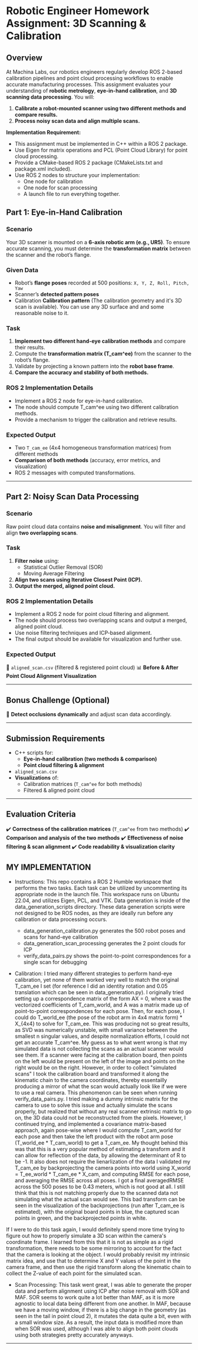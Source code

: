 # **Robotic Engineer Homework Assignment: 3D Scanning & Calibration**

## **Overview**
At Machina Labs, our robotics engineers regularly develop ROS 2-based calibration pipelines and point cloud processing workflows to enable accurate manufacturing processes.
This assignment evaluates your understanding of **robotic metrology**, **eye-in-hand calibration**, and **3D scanning data processing**. You will:
1. **Calibrate a robot-mounted scanner using two different methods and compare results.**
2. **Process noisy scan data and align multiple scans.**

**Implementation Requirement:**

- This assignment must be implemented in C++ within a ROS 2 package.
- Use Eigen for matrix operations and PCL (Point Cloud Library) for point cloud processing.
- Provide a CMake-based ROS 2 package (CMakeLists.txt and package.xml included).
- Use ROS 2 nodes to structure your implementation:
    - One node for calibration
    - One node for scan processing
    - A launch file to run everything together.


## **Part 1: Eye-in-Hand Calibration**

### **Scenario**
Your 3D scanner is mounted on a **6-axis robotic arm (e.g., UR5)**. To ensure accurate scanning, you must determine the **transformation matrix** between the scanner and the robot’s flange.

### **Given Data**
- Robot’s **flange poses** recorded at 500 positions: `X, Y, Z, Roll, Pitch, Yaw`
- Scanner’s **detected pattern poses**
- Calibration **Calibration pattern** (The calibration geometry and it's 3D scan is available). You can use any 3D surface and and some reasonable noise to it. 

### **Task**
1. **Implement two different hand-eye calibration methods** and compare their results.
2. Compute the **transformation matrix (T_cam^ee)** from the scanner to the robot’s flange.
3. Validate by projecting a known pattern into the **robot base frame**.
4. **Compare the accuracy and stability of both methods.**

### **ROS 2 Implementation Details**
- Implement a ROS 2 node for eye-in-hand calibration.
- The node should compute T_cam^ee using two different calibration methods.
- Provide a mechanism to trigger the calibration and retrieve results.

### **Expected Output**
- Two `T_cam_ee` (4x4 homogeneous transformation matrices) from different methods
- **Comparison of both methods** (accuracy, error metrics, and visualization)
- ROS 2 messages with computed transformations.

---

## **Part 2: Noisy Scan Data Processing**

### **Scenario**
Raw point cloud data contains **noise and misalignment**. You will filter and align **two overlapping scans**.

### **Task**
1. **Filter noise** using:
   - Statistical Outlier Removal (SOR)
   - Moving Average Filtering
2. **Align two scans using Iterative Closest Point (ICP).**
3. **Output the merged, aligned point cloud.**

### **ROS 2 Implementation Details**
- Implement a ROS 2 node for point cloud filtering and alignment.
- The node should process two overlapping scans and output a merged, aligned point cloud.
- Use noise filtering techniques and ICP-based alignment.
- The final output should be available for visualization and further use.

### **Expected Output**
📄 `aligned_scan.csv` (filtered & registered point cloud)
📊 **Before & After Point Cloud Alignment Visualization**

---

## **Bonus Challenge (Optional)**
🔹 **Detect occlusions dynamically** and adjust scan data accordingly.

---

## **Submission Requirements**
- C++ scripts for:
  - **Eye-in-hand calibration (two methods & comparison)**
  - **Point cloud filtering & alignment**
- `aligned_scan.csv`
- **Visualizations** of:
  - Calibration matrices (`T_cam^ee` for both methods)
  - Filtered & aligned point cloud

---

## **Evaluation Criteria**
✔️ **Correctness of the calibration matrices** (`T_cam^ee` from two methods)
✔️ **Comparison and analysis of the two methods**
✔️ **Effectiveness of noise filtering & scan alignment**
✔️ **Code readability & visualization clarity**


## MY IMPLEMENTATION
- Instructions:
This repo contains a ROS 2 Humble workspace that performs the two tasks. Each task can be utilized by uncommenting its appropriate node in the launch file. This workspace runs on Ubuntu 22.04, and utilizes Eigen, PCL, and VTK.
Data generation is inside of the data_generation_scripts directory. These data generation scripts were not designed to be ROS nodes, as they are ideally run before any calibration or data processing occurs.
    - data_generation_calibration.py generates the 500 robot poses and scans for hand-eye calibration
    - data_generation_scan_processing generates the 2 point clouds for ICP
    - verify_data_pairs.py shows the point-to-point correspondences for a single scan for debugging

- Calibration:
I tried many different strategies to perform hand-eye calibration, yet none of them worked very well to match the original T_cam_ee I set (for reference I did an identity rotation and 0.05 translation which can be seen in data_generation.py). I originally tried setting up a correspondence matrix of the form AX = 0, where x was the vectorized coefficients of T_cam_world, and A was a matrix made up of point-to-point correspondences for each pose. Then, for each pose, I could do T_world_ee (the pose of the robot arm in 4x4 matrix form) * X_{4x4} to solve for T_cam_ee. This was producing not so great results, as SVD was numerically unstable, with small variance between the smallest n singular values, and despite normalization efforts, I could not get an accurate T_cam^ee. My guess as to what went wrong is that my simulated data is not collecting the scans as an actual scanner would see them. If a scanner were facing at the calibration board, then points on the left would be present on the left of the image and points on the right would be on the right. However, in order to collect "simulated scans" I took the calibration board and transformed it along the kinematic chain to the camera coordinates, thereby essentailly producing a mirror of what the scan would actually look like if we were to use a real camera. This phenomenon can be seen when running verify_data_pairs.py. I tried making a dummy intrinsic matrix for the camera to use to solve this issue and actually simulate the scans properly, but realized that without any real scanner extrinsic matrix to go on, the 3D data could not be reconstructed from the pixels.
However, I continued trying, and implemented a covariance matrix-based approach, again pose-wise where I would compute T_cam_world for each pose and then take the left product with the robot arm pose (T_world_ee * T_cam_world) to get a T_cam_ee. My thought behind this was that this is a very popular method of estimating a transform and it can allow for reflection of the data, by allowing the determinant of R to be -1. It also does not require the lienarlization of the data I validated my T_cam_ee by backprojecting the camera points into world using X_world = T_ee_world * T_cam_ee * X_cam, and computing RMSE for each pose, and averaging the RMSE across all poses. I got a final averagedRMSE across the 500 poses to be 0.43 meters, which is not good at all. I still think that this is not matching properly due to the scanned data not simulating what the actual scan would see. This bad transform can be seen in the visualization of the backprojections (run after T_cam_ee is estimated), with the original board points in blue, the captured scan points in green, and the backprojected points in white.

If I were to do this task again, I would definitely spend more time trying to figure out how to properly simulate a 3D scan within the camera's coordinate frame. I learned from this that it is not as simple as a rigid transformation, there needs to be some mirroring to account for the fact that the camera is looking at the object. I would probably revisit my intrinsic matrix idea, and use that to determine X and Y values of the point in the camera frame, and then use the rigid transform along the kinematic chain to collect the Z-value of each point for the simulated scan.


- Scan Processing:
This task went great, I was able to generate the proper data and perform alignment using ICP after noise removal with SOR and MAF. SOR seems to work quite a lot better than MAF, as it is more agnostic to local data being different from one another. In MAF, because we have a moving window, if there is a big change in the geometry (as seen in the tail in point cloud 2), it mutates the data quite a bit, even with a small window size. As a result, the input data is modified more than when SOR was used, although I was able to align both point clouds using both strategies pretty accurately anyways.
---
